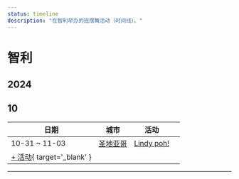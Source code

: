 ```yaml
---
status: timeline
description: "在智利举办的摇摆舞活动（时间线）。"
---
```


# 智利

## 2024

## 10

| 日期 | 城市 | 活动 | |
| --- | --- | --- | --- |
| 10-31 ~ 11-03 | [圣地亚哥](by_city.md#santiago) | [Lindy poh!](lindy-poh-2024.md) |  |
| [+ 活动](https://github.com/swingdance/events/issues/new?assignees=&labels=add+event&projects=&template=02-add_entity.yml&title=%5B2024%2Fcl%5D%20%3CName%3E&region=cl&province=&city=&org_id=&date_starts=2024-10-&date_ends=2024-10-){ target='_blank' }

---

